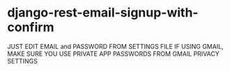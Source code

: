 # django-rest-email-signup-with-confirm
JUST EDIT 
EMAIL and PASSWORD FROM SETTINGS FILE
IF USING GMAIL, MAKE SURE YOU USE PRIVATE APP PASSWORDS FROM GMAIL PRIVACY SETTINGS
